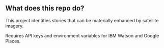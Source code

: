 ## What does this repo do?

This project identifies stories that can be materially enhanced by satellite imagery.  

Requires API keys and environment variables for IBM Watson and Google Places.
